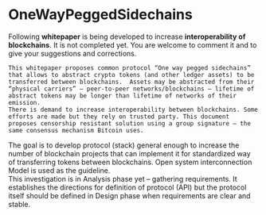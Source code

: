 # OneWayPeggedSidechains
Following **whitepaper** is being developed to increase **interoperability of blockchains**. It is not completed yet. You are welcome to comment it and to give your suggestions and corrections.

    This whitepaper proposes common protocol “One way pegged sidechains” that allows to abstract crypto tokens (and other ledger assets) to be transferred between blockchains.  Assets may be abstracted from their “physical carriers” – peer-to-peer networks/blockchains – lifetime of abstract tokens may be longer than lifetime of networks of their emission.
    There is demand to increase interoperability between blockchains. Some efforts are made but they rely on trusted party. This document proposes censorship resistant solution using a group signature – the same consensus mechanism Bitcoin uses.
The goal is to develop protocol (stack) general enough to increase the number of blockchain projects that can implement it for standardized way of transferring tokens between blockchains. Open system interconnection Model is used as the guideline.   
    This investigation is in Analysis phase yet – gathering requirements. It establishes the directions for definition of protocol (API) but the protocol itself should be defined in Design phase when requirements are clear and stable.
